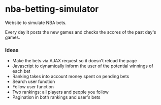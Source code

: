 # nba-betting-simulator

Website to simulate NBA bets.

Every day it posts the new games and checks the scores of the past day's games.

### Ideas

* Make the bets via AJAX request so it doesn't reload the page
* Javascript to dynamically inform the user of the potential winnings of each bet
* Ranking takes into account money spent on pending bets
* Search user function
* Follow user function
* Two rankings: all players and people you follow
* Pagination in both rankings and user's bets
